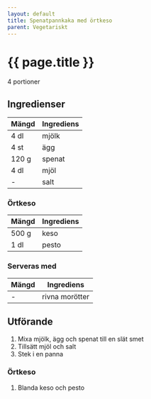 ```yaml
---
layout: default
title: Spenatpannkaka med örtkeso
parent: Vegetariskt
---
```


# {{ page.title }}

4 portioner

## Ingredienser

Mängd | Ingrediens
------------ | -------------
4 dl | mjölk
4 st | ägg
120 g | spenat
4 dl | mjöl
\- | salt


### Örtkeso

Mängd | Ingrediens
------------ | -------------
500 g | keso
1 dl | pesto

### Serveras med

Mängd | Ingrediens
------------ | -------------
\- | rivna morötter

## Utförande
1. Mixa mjölk, ägg och spenat till en slät smet
2. Tillsätt mjöl och salt
3. Stek i en panna

### Örtkeso
1. Blanda keso och pesto
